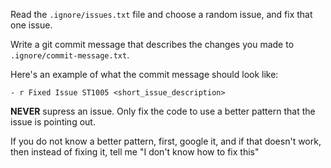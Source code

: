 Read the `.ignore/issues.txt` file and choose a random issue, and fix that one issue.

Write a git commit message that describes the changes you made to `.ignore/commit-message.txt`.

Here's an example of what the commit message should look like:

```
- r Fixed Issue ST1005 <short_issue_description>
```

**NEVER** supress an issue. Only fix the code to use a better pattern that the issue is pointing out.

If you do not know a better pattern, first, google it, and if that doesn't work, then instead of fixing it, tell me "I don't know how to fix this"
